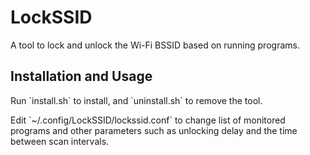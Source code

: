 # LockSSID
A tool to lock and unlock the Wi-Fi BSSID based on running programs.

## Installation and Usage
Run \`install.sh\` to install, and \`uninstall.sh\` to remove the tool.


Edit \`~/.config/LockSSID/lockssid.conf\` to change list of monitored programs 
and other parameters such as unlocking delay and the time between scan intervals.

